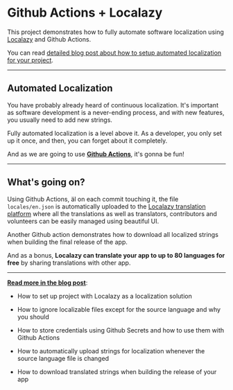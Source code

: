 # Github Actions + Localazy

This project demonstrates how to fully automate software localization using [Localazy](https://localazy.com) and Github Actions. 

You can read [detailed blog post about how to setup automated localization for your project](https://localazy.com/blog/automated-localization-github-actions-localazy).

---

## Automated Localization

You have probably already heard of continuous localization. It's important as software development is a never-ending process, and with new features, you usually need to add new strings.

Fully automated localization is a level above it. As a developer, you only set up it once, and then, you can forget about it completely. 

And as we are going to use **[Github Actions](https://github.com/features/actions)**, it's gonna be fun!

---

## What's going on? 

Using Github Actions, äl on each commit touching it, the file `locales/en.json` is automatically uploaded to the [Localazy translation platform](https://localazy.com) where all the translations as well as translators, contributors and volunteers can be easily managed using beautiful UI.

Another Github action demonstrates how to download all localized strings when building the final release of the app. 

And as a bonus, **Localazy can translate your app to up to 80 languages for free** by sharing translations with other app. 

---

**[Read more in the blog post](https://localazy.com/blog/automated-localization-github-actions-localazy)**:

- How to set up project with Localazy as a localization solution

- How to ignore localizable files except for the source language and why you should

- How to store credentials using Github Secrets and how to use them with Github Actions

- How to automatically upload strings for localization whenever the source language file is changed

- How to download translated strings when building the release of your app

